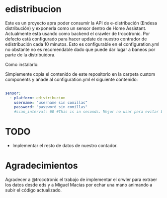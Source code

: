 # edistribucion
Este es un proyecto apra poder consumir la API de e-distribución (Endesa distribución) y exponerla como un sensor dentro de Home Assistant. 
Actualmente está usando como backend el crawler de trocotronic. Por defecto está configurado para hacer update de nuestro contrador de edistribución cada 10 minutos. Esto es configurable en el configuration.yml no obstante no es recomendable dado que puede dar lugar a baneos por parte de la distribuidora. 

Como instalarlo:

Simplemente copia el contenido de este repositorio en la carpeta custom components y añade al configuration.yml el siguiente contenido:

``` yaml
  
sensor:
  - platform: edistribucion
    username: "username sin comillas"
    password: "password sin comillas"
    #scan_interval: 60 #This is in seconds. Mejor no usar para evitar baneos
```

TODO
=======
* Implementar el resto de datos de nuestro contador. 

Agradecimientos
=======
Agradecer a @trocotronic el trabajo de implementar el crwler para extraer los datos desde eds y a Miguel Macias por echar una mano animando a subir el código actualizado. 
